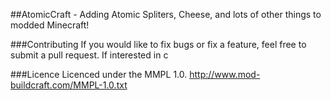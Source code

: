 ##AtomicCraft - Adding Atomic Spliters, Cheese, and lots of other things to modded Minecraft!

###Contributing
  If you would like to fix bugs or fix a feature, feel free to submit a pull request. If interested in c

###Licence
Licenced under the MMPL 1.0. 
http://www.mod-buildcraft.com/MMPL-1.0.txt



